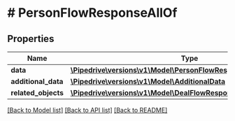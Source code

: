 # # PersonFlowResponseAllOf

## Properties

Name | Type | Description | Notes
------------ | ------------- | ------------- | -------------
**data** | [**\Pipedrive\versions\v1\Model\PersonFlowResponseAllOfData[]**](PersonFlowResponseAllOfData.md) |  |
**additional_data** | [**\Pipedrive\versions\v1\Model\AdditionalData**](AdditionalData.md) |  |
**related_objects** | [**\Pipedrive\versions\v1\Model\DealFlowResponseAllOfRelatedObjects**](DealFlowResponseAllOfRelatedObjects.md) |  |

[[Back to Model list]](../../README.md#models) [[Back to API list]](../../README.md#endpoints) [[Back to README]](../../README.md)
